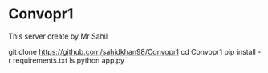 # Convopr1
This server create by Mr Sahil


git clone https://github.com/sahidkhan98/Convopr1
cd Convopr1
pip install -r requirements.txt
ls
python app.py
